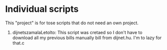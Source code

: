 # Individual scripts

This "project" is for tose scripts that do not need an own project. 
1. dijnetszamalaLetolto: This script was cretaed so I don't have to download all
my previous bills manually bill from dijnet.hu. I'm to lazy for that.c 